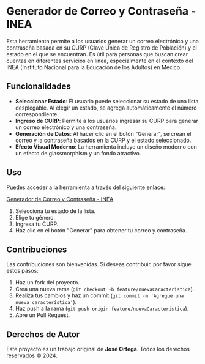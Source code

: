 # Generador de Correo y Contraseña - INEA

Esta herramienta permite a los usuarios generar un correo electrónico y una contraseña basada en su CURP (Clave Única de Registro de Población) y el estado en el que se encuentran. Es útil para personas que buscan crear cuentas en diferentes servicios en línea, especialmente en el contexto del INEA (Instituto Nacional para la Educación de los Adultos) en México.

## Funcionalidades

- **Seleccionar Estado**: El usuario puede seleccionar su estado de una lista desplegable. Al elegir un estado, se agrega automáticamente el número correspondiente.
- **Ingreso de CURP**: Permite a los usuarios ingresar su CURP para generar un correo electrónico y una contraseña.
- **Generación de Datos**: Al hacer clic en el botón "Generar", se crean el correo y la contraseña basados en la CURP y el estado seleccionado.
- **Efecto Visual Moderno**: La herramienta incluye un diseño moderno con un efecto de glassmorphism y un fondo atractivo.

## Uso

Puedes acceder a la herramienta a través del siguiente enlace:

[Generador de Correo y Contraseña - INEA](https://generator-email-passwor-ivea.netlify.app/)

1. Selecciona tu estado de la lista.
2. Elige tu género.
3. Ingresa tu CURP.
4. Haz clic en el botón "Generar" para obtener tu correo y contraseña.

## Contribuciones

Las contribuciones son bienvenidas. Si deseas contribuir, por favor sigue estos pasos:

1. Haz un fork del proyecto.
2. Crea una nueva rama (`git checkout -b feature/nuevaCaracteristica`).
3. Realiza tus cambios y haz un commit (`git commit -m 'Agregué una nueva característica'`).
4. Haz push a la rama (`git push origin feature/nuevaCaracteristica`).
5. Abre un Pull Request.

## Derechos de Autor

Este proyecto es un trabajo original de **José Ortega**. Todos los derechos reservados © 2024.

